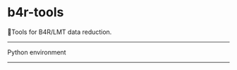 # b4r-tools
:rocket:Tools for B4R/LMT data reduction.

**************************************************************
Python environment
**************************************************************

